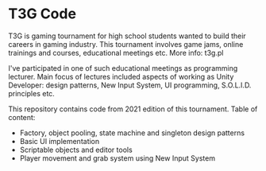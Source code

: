 # T3G Code

T3G is gaming tournament for high school students wanted to build their careers in gaming industry.
This tournament involves game jams, online trainings and courses, educational meetings etc.
More info: t3g.pl

I've participated in one of such educational meetings as programming lecturer.
Main focus of lectures included aspects of working as Unity Developer: design patterns, New Input System, UI programming, S.O.L.I.D. principles etc.

This repository contains code from 2021 edition of this tournament.
Table of content:
  - Factory, object pooling, state machine and singleton design patterns
  - Basic UI implementation
  - Scriptable objects and editor tools
  - Player movement and grab system using New Input System
